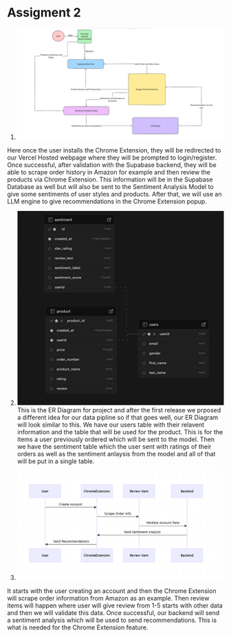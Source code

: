 # Assigment 2
1) ![Component Diagram](./csc456part1.png)

Here once the user installs the Chrome Extension, they will be redirected to our Vercel Hosted webpage where they will be prompted to login/register. Once successful, after validation with the Supabase backend, they will be able to scrape order history in Amazon for example and then review the products via Chrome Extension. This information will be in the Supabase Database as well but will also be sent to the Sentiment Analysis Model to give some sentiments of user styles and products. After that, we will use an LLM engine to give recommendations in the Chrome Extension popup.


2) ![ER Diagram](./entity_diagram.png)
This is the ER Diagram for project and after the first release we prposed a different idea for our data pipline so if that goes well, our ER Diagram will look similar to this. We have our users table with their relavent information and the table that will be used for the product. This is for the items a user previously ordered which will be sent to the model. Then we have the sentiment table which the user sent with ratings of their orders as well as the sentiment anlaysis from the model and all of that will be put in a single table.

3) ![Sequence Diagram](./csc456part3.png)

It starts with the user creating an account and then the Chrome Extension will scrape order information from Amazon as an example. Then review items will happen where user will give review from 1-5 starts with other data and then we will validate this data. Once successful, our backend will send a sentiment analysis which will be used to send recommendations. This is what is needed for the Chrome Extension feature.

